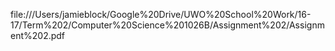 file:///Users/jamieblock/Google%20Drive/UWO%20School%20Work/16-17/Term%202/Computer%20Science%201026B/Assignment%202/Assignment%202.pdf
